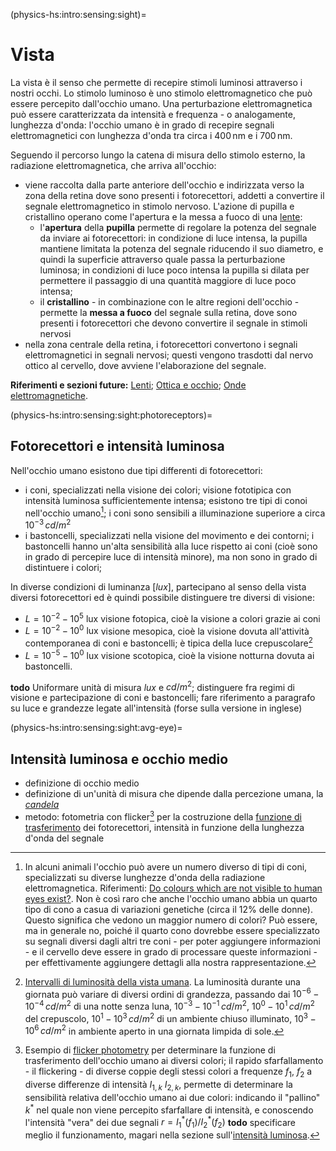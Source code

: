 (physics-hs:intro:sensing:sight)=
# Vista
La vista è il senso che permette di recepire stimoli luminosi attraverso i nostri occhi. Lo stimolo luminoso è uno stimolo elettromagnetico che può essere percepito dall'occhio umano. Una perturbazione elettromagnetica può essere caratterizzata da intensità e frequenza - o analogamente, lunghezza d'onda: l'occhio umano è in grado di recepire segnali elettromagnetici con lunghezza d'onda tra circa i $400 \, \text{nm}$ e i $700 \, \text{nm}$.

Seguendo il percorso lungo la catena di misura dello stimolo esterno, la radiazione elettromagnetica, che arriva all'occhio:
- viene raccolta dalla parte anteriore dell'occhio e indirizzata verso la zona della retina dove sono presenti i fotorecettori, addetti a convertire il segnale elettromagnetico in stimolo nervoso. L'azione di pupilla e cristallino operano come l'apertura e la messa a fuoco di una [lente](physics-hs:waves:optics:geometric:lenses):
  - l'**apertura** della **pupilla** permette di regolare la potenza del segnale da inviare ai fotorecettori: in condizione di luce intensa, la pupilla mantiene limitata la potenza del segnale riducendo il suo diametro, e quindi la superficie attraverso quale passa la perturbazione luminosa; in condizioni di luce poco intensa la pupilla si dilata per permettere il passaggio di una quantità maggiore di luce poco intensa;
  - il **cristallino** - in combinazione con le altre regioni dell'occhio - permette la **messa a fuoco** del segnale sulla retina, dove sono presenti i fotorecettori che devono convertire il segnale in stimoli nervosi
- nella zona centrale della retina, i fotorecettori convertono i segnali elettromagnetici in segnali nervosi; questi vengono trasdotti dal nervo ottico al cervello, dove avviene l'elaborazione del segnale.


**Riferimenti e sezioni future:** [Lenti](physics-hs:waves:optics:geometric:lenses); [Ottica e occhio](physics-hs:waves:optics:eye); [Onde elettromagnetiche](physics-hs:electromagnetism:em-waves).

(physics-hs:intro:sensing:sight:photoreceptors)=
## Fotorecettori e intensità luminosa
Nell'occhio umano esistono due tipi differenti di fotorecettori:
- i coni, specializzati nella visione dei colori; visione fototipica con intensità luminosa sufficientemente intensa; esistono tre tipi di conoi nell'occhio umano[^eye-cones-animals]; i coni sono sensibili a illuminazione superiore a circa $10^{-3} \, cd/m^2$
- i bastoncelli, specializzati nella visione del movimento e dei contorni; i bastoncelli hanno un'alta sensibilità alla luce rispetto ai coni (cioè sono in grado di percepire luce di intensità minore), ma non sono in grado di distintuere i colori;

[^eye-cones-animals]: In alcuni animali l'occhio può avere un numero diverso di tipi di coni, specializzati su diverse lunghezze d'onda della radiazione elettromagnetica. Riferimenti: [Do colours which are not visible to human eyes exist?](https://physics.stackexchange.com/q/786679). Non è così raro che anche l'occhio umano abbia un quarto tipo di cono a casua di variazioni genetiche (circa il 12% delle donne). Questo significa che vedono un maggior numero di colori? Può essere, ma in generale no, poiché il quarto cono dovrebbe essere specializzato su segnali diversi dagli altri tre coni - per poter aggiungere informazioni - e il cervello deve essere in grado di processare queste informazioni - per effettivamente aggiungere dettagli alla nostra rappresentazione.

In diverse condizioni di luminanza $[lux]$, partecipano al senso della vista diversi fotorecettori ed è quindi possibile distinguere tre diversi di visione:
- $L = 10^{-2} - 10^{5} \text{ lux}$ visione fotopica, cioè la visione a colori grazie ai coni
- $L = 10^{-2} - 10^{0} \text{ lux}$ visione mesopica, cioè la visione dovuta all'attività contemporanea di coni e bastoncelli; è tipica della luce crepuscolare[^eye-day-luminance]
- $L = 10^{-5} - 10^{0} \text{ lux}$ visione scotopica, cioè la visione notturna dovuta ai bastoncelli.

[^eye-day-luminance]: [Intervalli di luminosità della vista umana](https://www.researchgate.net/figure/Approximate-luminance-ranges-of-human-vision-and-corresponding-photoreceptors_fig2_50297383). La luminosità durante una giornata può variare di diversi ordini di grandezza, passando dai $10^{-6}-10^{-4} \, cd/m^2$ di una notte senza luna, $10^{-3}-10^{-1} \, cd/m^2$, $10^{0}-10^{1} \, cd/m^2$ del crepuscolo, $10^{1}-10^{3} \, cd/m^2$ di un ambiente chiuso illuminato, $10^{3}-10^{6} \, cd/m^2$ in ambiente aperto in una giornata limpida di sole.

**todo** Uniformare unità di misura $lux$ e $cd/m^2$; distinguere fra regimi di visione e partecipazione di coni e bastoncelli; fare riferimento a paragrafo su luce e grandezze legate all'intensità (forse sulla versione in inglese)

(physics-hs:intro:sensing:sight:avg-eye)=
## Intensità luminosa e occhio medio

- definizione di occhio medio
- definizione di un'unità di misura che dipende dalla percezione umana, la [*candela*]()
- metodo: fotometria con flicker[^flicker-photometry] per la costruzione della [funzione di trasferimento](physics-hs:intro:measurements:order) dei fotorecettori, intensità in funzione della lunghezza d'onda del segnale

[^flicker-photometry]: Esempio di [flicker photometry](https://www.youtube.com/watch?v=XAPTrzODofw) per determinare la funzione di trasferimento dell'occhio umano ai diversi colori; il rapido sfarfallamento - il flickering - di diverse coppie degli stessi colori a frequenze $f_1$, $f_2$ a diverse differenze di intensità $I_{1,k}$ $I_{2,k}$, permette di determinare la sensibilità relativa dell'occhio umano ai due colori: indicando il "pallino" $k^*$ nel quale non viene percepito sfarfallare di intensità, e conoscendo l'intensità "vera" dei due segnali $r = I^*_{1}(f_1)/ I^*_{2}(f_2)$ **todo** specificare meglio il funzionamento, magari nella sezione sull'[intensità luminosa](physics-hs:intro:physical-quantities:luminosity).


